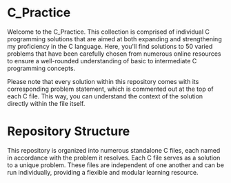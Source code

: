 # C_Practice

Welcome to the C_Practice. This collection is comprised of individual C programming solutions that are aimed at both expanding and strengthening my proficiency in the C language. Here, you'll find solutions to 50 varied problems that have been carefully chosen from numerous online resources to ensure a well-rounded understanding of basic to intermediate C programming concepts.

Please note that every solution within this repository comes with its corresponding problem statement, which is commented out at the top of each C file. This way, you can understand the context of the solution directly within the file itself.

# Repository Structure

This repository is organized into numerous standalone C files, each named in accordance with the problem it resolves. Each C file serves as a solution to a unique problem. These files are independent of one another and can be run individually, providing a flexible and modular learning resource.